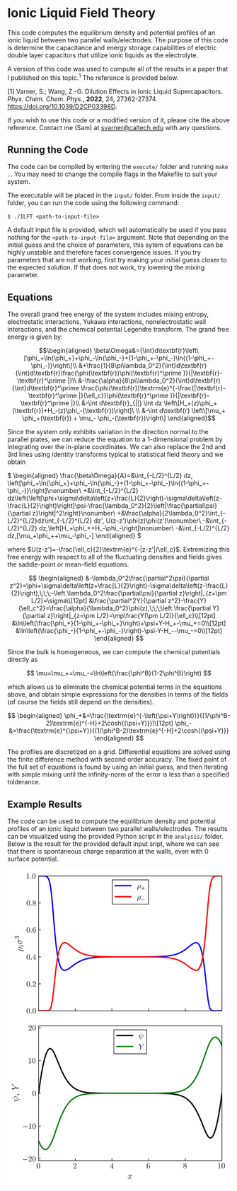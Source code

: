 # Ionic Liquid Field Theory

This code computes the equilibrium density and potential profiles of an ionic liquid between two parallel walls/electrodes. The purpose of this code is determine the capacitance and energy storage capabilities of electric double layer capacitors that utilize ionic liquids as the electrolyte.

A version of this code was used to compute all of the results in a paper that I published on this topic.$^1$ The reference is provided below.

[1] Varner, S.; Wang, Z.-G. Dilution Effects in Ionic Liquid Supercapacitors. *Phys. Chem. Chem. Phys.*, **2022**, 24, 27362-27374. https://doi.org/10.1039/D2CP03398D.

If you wish to use this code or a modified version of it, please cite the above reference. Contact me (Sam) at svarner@caltech.edu with any questions.

## Running the Code

The code can be compiled by entering the ```execute/``` folder and running ```make .```. You may need to change the compile flags in the Makefile to suit your system.

The executable will be placed in the ```input/``` folder. From inside the ```input/``` folder, you can run the code using the following command:

```
$ ./ILFT <path-to-input-file>
```

A default input file is provided, which will automatically be used if you pass nothing for the ```<path-to-input-file>``` argument. Note that depending on the initial guess and the choice of parameters, this sytem of equations can be highly unstable and therefore faces convergence issues. If you try parameters that are not working, first try making your initial guess closer to the expected solution. If that does not work, try lowering the mixing parameter.

## Equations

The overall grand free energy of the system includes mixing entropy, electrostatic interactions, Yukawa interactions, nonelectrostatic wall interactions, and the chemical potential Legendre transform. The grand free energy is given by:

$$\begin{aligned}
     \beta\Omega&={\int}d\textbf{r}\left\[\phi_+\ln{\phi_+}+\phi_-\ln{\phi_-}+(1-\phi_+-\phi_-)\ln{(1-\phi_+-\phi_-)}\right\]\\
     &+\frac{1}{8\pi\lambda_0^2}{\int}d\textbf{r}{\int}d\textbf{r}\frac{\phi(\textbf{r})\phi(\textbf{r}^\prime )}{|\textbf{r}-\textbf{r}^\prime |}\\
     &-\frac{\alpha}{8\pi\lambda_0^2}{\int}d\textbf{r}{\int}d\textbf{r}^\prime \frac{\phi(\textbf{r})\textrm{e}^{-\frac{|\textbf{r}-\textbf{r}^\prime |}{\ell_c}}\phi(\textbf{r}^\prime )}{|\textbf{r}-\textbf{r}^\prime |}\\
     &-\int d\textbf{r}_{||} \int dz \left\[H_+(z)\phi_+(\textbf{r})+H_-(z)\phi_-(\textbf{r})\right]\ \\
     &-\int d\textbf{r} \left\[\mu_+ \phi_+(\textbf{r}) + \mu_- \phi_-(\textbf{r})\right\]
\end{aligned}$$

Since the system only exhibits variation in the direction normal to the parallel plates, we can reduce the equation to a 1-dimensional problem by integrating over the in-plane coordinates. We can also replace the 2nd and 3rd lines using identity transforms typical to statistical field theory and we obtain

$
\begin{aligned}
     \frac{\beta\Omega}{A}=&\int_{-L/2}^{L/2} dz\, \left[\phi_+\ln{\phi_+}+\phi_-\ln{\phi_-}+(1-\phi_+-\phi_-)\ln{(1-\phi_+-\phi_-)}\right]\nonumber\\
     +&\int_{-L/2}^{L/2} dz\left\{\left[\phi+\sigma\delta\left(z+\frac{L}{2}\right)-\sigma\delta\left(z-\frac{L}{2}\right)\right]\psi-\frac{\lambda_0^2}{2}\left|\frac{\partial\psi}{\partial z}\right|^2\right\}\nonumber\\
     +&\frac{\alpha}{2\lambda_0^2}\int_{-L/2}^{L/2}dz\int_{-L/2}^{L/2} dz'\, U(z-z')\phi(z)\phi(z')\nonumber\\
     -&\int_{-L/2}^{L/2} dz\,\left[H_+\phi_++H_-\phi_-\right]\nonumber\\
     -&\int_{-L/2}^{L/2} dz\,[\mu_+\phi_++\mu_-\phi_-]
\end{aligned}
$

where $U(z-z')=-\frac{\ell_c}{2}\textrm{e}^{-|z-z'|/\ell_c}$. Extremizing this free energy with respect to all of the fluctuating densities and fields gives the saddle-point or mean-field equations.

$$
\begin{aligned}
    &-\lambda_0^2\frac{\partial^2\psi}{\partial z^2}=\phi+\sigma\delta\left(z+\frac{L}{2}\right)-\sigma\delta\left(z-\frac{L}{2}\right),\;\;\;-\left.\lambda_0^2\frac{\partial\psi}{\partial z}\right|_{z=\pm L/2}=\sigma\\[12pt]
    &\frac{\partial^2Y}{\partial z^2}-\frac{Y}{\ell_c^2}=\frac{\alpha}{\lambda_0^2}\phi(z),\;\;\;\left.\frac{\partial Y}{\partial z}\right|_{z=\pm L/2}=\mp\frac{Y(\pm L/2)}{\ell_c}\\[12pt]
    &\ln\left(\frac{\phi_+}{1-\phi_+-\phi_+}\right)+\psi+Y-H_+-\mu_+=0\\[12pt]
    &\ln\left(\frac{\phi_-}{1-\phi_+-\phi_-}\right)-\psi-Y-H_--\mu_-=0\\[12pt]
\end{aligned}
$$

Since the bulk is homogeneous, we can compute the chemical potentials directly as

$$
\mu=\mu_+=\mu_-=\ln\left(\frac{\phi^B}{1-2\phi^B}\right)
$$

which allows us to eliminate the chemical potential terms in the equations above, and obtain simple expressions for the densities in terms of the fields (of course the fields still depend on the densities).

$$
\begin{aligned}
    \phi_+&=\frac{\textrm{e}^{-\left(\psi+Y\right)}}{(1/\phi^B-2)\textrm{e}^{-H}+2\cosh{(\psi+Y)}}\\[12pt]
    \phi_-&=\frac{\textrm{e}^{\psi+Y}}{(1/\phi^B-2)\textrm{e}^{-H}+2\cosh{(\psi+Y)}}
\end{aligned}
$$

The profiles are discretized on a grid. Differential equations are solved using the finite difference method with second order accuracy. The fixed point of the full set of equations is found by using an initial guess, and then iterating with simple mixing until the infinity-norm of the error is less than a specified tolderance.

## Example Results

The code can be used to compute the equilibrium density and potential profiles of an ionic liquid between two parallel walls/electrodes. The results can be visualized using the provided Python script in the `analysis/` folder. Below is the result for the provided default input sript, where we can see that there is spontaneous charge separation at the walls, even with 0 surface potential.

![Example Result](analysis/profiles.png)